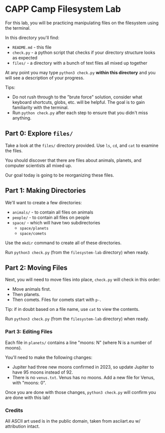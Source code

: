 # CAPP Camp Filesystem Lab

For this lab, you will be practicing manipulating files on the filesystem using the terminal.

In this directory you'll find:

- `README.md` - this file
- `check.py` - a python script that checks if your directory structure looks as expected
- `files/` - a directory with a bunch of text files all mixed up together

At any point you may type `python3 check.py` **within this directory** and you will see a description of your progress.


Tips:

- Do not rush through to the "brute force" solution, consider what keyboard shortcuts, globs, etc. will be helpful. The goal is to gain familiarity with the terminal.
- Run `python check.py` after each step to ensure that you didn't miss anything.

## Part 0: Explore `files/`

Take a look at the `files/` directory provided. Use `ls`, `cd`, and `cat` to examine the files.

You should discover that there are files about animals, planets, and computer scientists all mixed up.

Our goal today is going to be reorganizing these files.

## Part 1: Making Directories

We'll want to create a few directories:

- `animals/` - to contain all files on animals
- `people/` - to contain all files on people
- `space/` - which will have two subdirectories
  - `space/planets`
  - `space/comets`

Use the `mkdir` command to create all of these directories.

Run `python3 check.py` (from the `filesystem-lab` directory) when ready.

## Part 2: Moving Files

Next, you will need to move files into place, `check.py` will check in this order:

- Move animals first.
- Then planets.
- Then comets.  Files for comets start with `p-`.

Tip: if in doubt based on a file name, use `cat` to view the contents.

Run `python3 check.py` (from the `filesystem-lab` directory) when ready.

### Part 3: Editing Files

Each file in `planets/` contains a line "moons: N" (where N is a number of moons).

You'll need to make the following changes:

- Jupiter had three new moons confirmed in 2023, so update Jupiter to have 95 moons instead of 92.
- There is no `venus.txt`. Venus has no moons. Add a new file for Venus, with "moons: 0".

Once you are done with those changes, `python3 check.py` will confirm you are done with this lab!

### Credits

All ASCII art used is in the public domain, taken from asciiart.eu w/ attribution intact.
